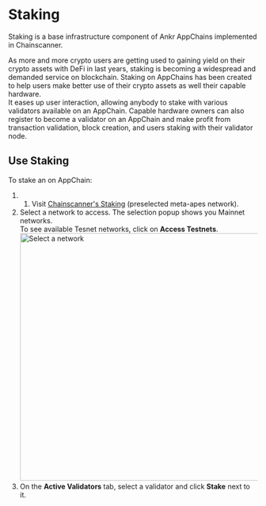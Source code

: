 # Staking
Staking is a base infrastructure component of Ankr AppChains implemented in Chainscanner.

As more and more crypto users are getting used to gaining yield on their crypto assets with DeFi in last years, staking is becoming a widespread and demanded service on blockchain.
Staking on AppChains has been created to help users make better use of their crypto assets as well their capable hardware.  
It eases up user interaction, allowing anybody to stake with various validators available on an AppChain. 
Capable hardware owners can also register to become a validator on an AppChain and make profit from transaction validation, block creation, and users staking with their validator node.




## Use Staking
To stake an on AppChain:
1. 1. Visit [Chainscanner's Staking](https://chainscanner.xyz/ankr/appchains/staking/?network=bas-mapes&section=dashboard&validators=active) (preselected meta-apes network).
2. Select a network to access. The selection popup shows you Mainnet networks.<br /> To see available Tesnet networks, click on **Access Testnets**.
   <img src="/docs/app-chains/infrastructure-within-chainscanner/select-network-in-block-explorer.jpg" alt="Select a network" class="responsive-pic" width="500" />
3. On the **Active Validators** tab, select a validator and click **Stake** next to it.